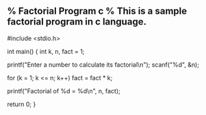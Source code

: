 % Factorial Program c
% This is a sample factorial program in c language.
----------------------------------------------------------------------
#include <stdio.h>
 
int main()
{
  int k, n, fact = 1;
 
  printf("Enter a number to calculate its factorial\n");
  scanf("%d", &n);
 
  for (k = 1; k <= n; k++)
    fact = fact * k;
 
  printf("Factorial of %d = %d\n", n, fact);
 
  return 0;
}

